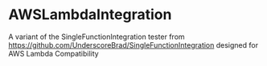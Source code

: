 # AWSLambdaIntegration

A variant of the SingleFunctionIntegration tester from https://github.com/UnderscoreBrad/SingleFunctionIntegration designed for AWS Lambda Compatibility
